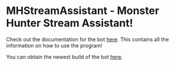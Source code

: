 # MHStreamAssistant - Monster Hunter Stream Assistant!

Check out the documentation for the bot [here](https://github.com/alexy13423/MHStreamAssistant/wiki). This contains all the information on how to use the program!

You can obtain the newest build of the bot [here](https://github.com/alexy13423/MHStreamAssistant/releases/latest).
